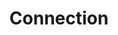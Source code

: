 ---
title: Connection
description: Part of a community of 2000+ public companies, listed on 27 indices in 14 different countries.
icon: sitemap
tags: benefits
permalink: false
---